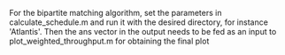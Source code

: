 For the bipartite matching algorithm, set the parameters in calculate_schedule.m and run it with the desired directory, for instance 'Atlantis'.
Then the ans vector in the output needs to be fed as an input to plot_weighted_throughput.m for obtaining the final plot
